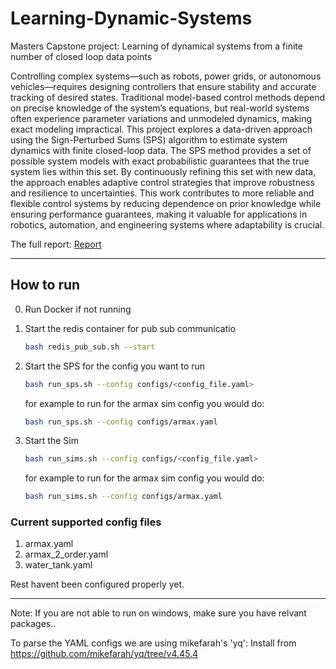 # Learning-Dynamic-Systems

Masters Capstone project: Learning of dynamical systems from a finite number of closed loop data points

Controlling complex systems—such as robots, power grids, or autonomous vehicles—requires designing controllers that ensure stability and accurate tracking of desired states. Traditional model-based control methods depend on precise knowledge of the system’s equations, but real-world systems often experience parameter variations and unmodeled dynamics, making exact modeling impractical. This project explores a data-driven approach using the Sign-Perturbed Sums (SPS) algorithm to estimate system dynamics with finite closed-loop data. The SPS method provides a set of possible system models with exact probabilistic guarantees that the true system lies within this set. By continuously refining this set with new data, the approach enables adaptive control strategies that improve robustness and resilience to uncertainties. This work contributes to more reliable and flexible control systems by reducing dependence on prior knowledge while ensuring performance guarantees, making it valuable for applications in robotics, automation, and engineering systems where adaptability is crucial.

The full report: [Report](./E_21_WERI_009.pdf)

---

## How to run

0. Run Docker if not running
1. Start the redis container for pub sub communicatio

    ```bash
    bash redis_pub_sub.sh --start
    ```

2. Start the SPS for the config you want to run

    ```bash
    bash run_sps.sh --config configs/<config_file.yaml> 
    ```

    for example to run for the armax sim config you would do:

    ```bash
    bash run_sps.sh --config configs/armax.yaml 
    ```

3. Start the Sim

    ```bash
    bash run_sims.sh --config configs/<config_file.yaml> 
    ```

    for example to run for the armax sim config you would do:

    ```bash
    bash run_sims.sh --config configs/armax.yaml 
    ```

### Current supported config files

1. armax.yaml
2. armax_2_order.yaml
3. water_tank.yaml

Rest havent been configured properly yet.

---
Note: If you are not able to run on windows, make sure you have relvant packages..

To parse the YAML configs we are using mikefarah's 'yq': Install from <https://github.com/mikefarah/yq/tree/v4.45.4>
